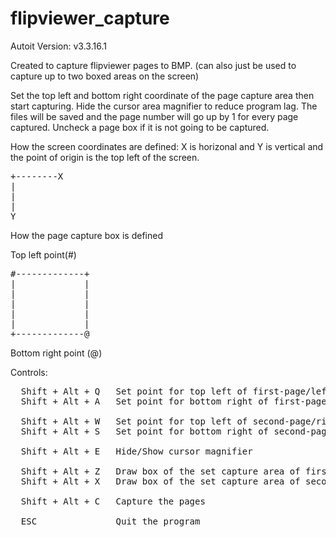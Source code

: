 # flipviewer_capture
Autoit Version: v3.3.16.1

Created to capture flipviewer pages to BMP. (can also just be used to capture up to two boxed areas on the screen)

Set the top left and bottom right coordinate of the page capture area then start capturing.
Hide the cursor area magnifier to reduce program lag.
The files will be saved and the page number will go up by 1 for every page captured.
Uncheck a page box if it is not going to be captured.


How the screen coordinates are defined: X is horizonal and Y is vertical and the point of origin is the top left of the screen.

<pre>
+--------X
|
|
|
Y
</pre>


How the page capture box is defined

Top left point(#)  
<pre>
#-------------+
|             |
|             |
|             |
|             |
|             |
+-------------@
</pre>
Bottom right point (@)



Controls:
<pre>
  Shift + Alt + Q   Set point for top left of first-page/left-page
  Shift + Alt + A   Set point for bottom right of first-page/left-page

  Shift + Alt + W   Set point for top left of second-page/right-page
  Shift + Alt + S   Set point for bottom right of second-page/right-page

  Shift + Alt + E   Hide/Show cursor magnifier

  Shift + Alt + Z   Draw box of the set capture area of first/left page
  Shift + Alt + X   Draw box of the set capture area of second/right page

  Shift + Alt + C   Capture the pages
  
  ESC               Quit the program
</pre>

